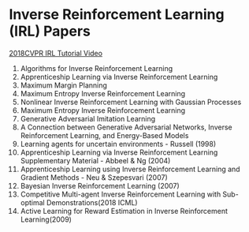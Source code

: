 # Inverse Reinforcement Learning (IRL) Papers
[2018CVPR IRL Tutorial Video](https://www.youtube.com/watch?v=JbNeLiNnvII)
1. Algorithms for Inverse Reinforcement Learning
2. Apprenticeship Learning via Inverse Reinforcement Learning
3. Maximum Margin Planning
4. Maximum Entropy Inverse Reinforcement Learning
5. Nonlinear Inverse Reinforcement Learning with Gaussian Processes
6. Maximum Entropy Inverse Reinforcement Learning
7. Generative Adversarial Imitation Learning
8. A Connection between Generative Adversarial Networks, Inverse Reinforcement Learning, and Energy-Based Models
9. Learning agents for uncertain environments - Russell (1998)
10. Apprenticeship Learning via Inverse Reinforcement Learning Supplementary Material - Abbeel & Ng (2004)
11. Apprenticeship Learning using Inverse Reinforcement Learning and Gradient Methods - Neu & Szepesvari (2007)
12. Bayesian Inverse Reinforcement Learning (2007)
13. Competitive Multi-agent Inverse Reinforcement Learning with Sub-optimal Demonstrations(2018 ICML)
14. Active Learning for Reward Estimation in Inverse Reinforcement Learning(2009)
